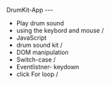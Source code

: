  DrumKit-App ---

- Play drum sound 
- using the keybord and mouse /
- JavaScript 
- drum sound kit /
- DOM manipulation 
- Switch-case /
- Eventlistner- keydown 
-  click For loop /


